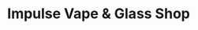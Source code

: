 ---
title: "Impulse Vape & Glass Shop"
url: /decatur/impulse-vape-und-glass-shop/
shop: E-Zigaretten
---